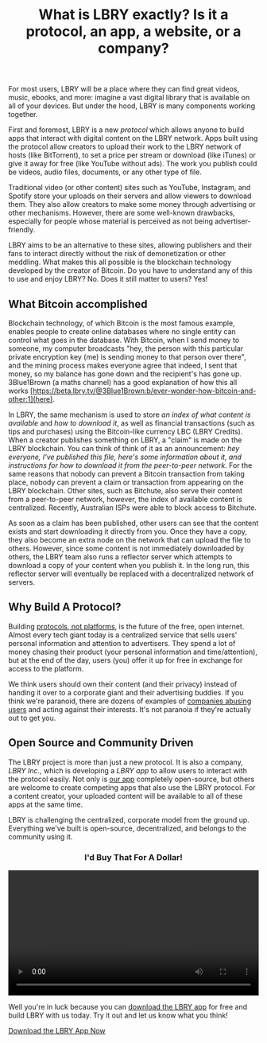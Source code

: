 ﻿---
title: What is LBRY exactly? Is it a protocol, an app, a website, or a company?
category: LBRY 101
order: 1
---

For most users, LBRY will be a place where they can find great videos, music, ebooks, and more: imagine a vast digital library that is available on all of your devices. But under the hood, LBRY is many components working together.

First and foremost, LBRY is a new *protocol* which allows anyone to build apps that interact with digital content on the LBRY network. Apps built using the protocol allow creators to upload their work to the LBRY network of hosts (like BitTorrent), to set a price per stream or download (like iTunes) or give it away for free (like YouTube without ads). The work you publish could be videos, audio files, documents, or any other type of file.

Traditional video (or other content) sites such as YouTube, Instagram, and Spotify store your uploads on their servers and allow viewers to download them. They also allow creators to make some money through advertising or other mechanisms. However, there are some well-known drawbacks, especially for people whose material is perceived as not being advertiser-friendly.

LBRY aims to be an alternative to these sites, allowing publishers and their fans to interact directly
without the risk of demonetization or other meddling.
What makes this all possible is the blockchain technology developed by the creator of Bitcoin.
Do you have to understand any of this to use and enjoy LBRY? No. Does it still matter to users? Yes!


## What Bitcoin accomplished

Blockchain technology, of which Bitcoin is the most famous example, enables people to create online databases where no single entity can control what goes in the database. With Bitcoin, when I send money to someone, my computer broadcasts "hey, the person with this particular private encryption key (me) is sending money to that person over there", and the mining process makes everyone agree that indeed, I sent that money, so my balance has gone down and the recipient's has gone up. 3Blue1Brown (a maths channel) has a good explanation of how this
all works [https://beta.lbry.tv/@3Blue1Brown:b/ever-wonder-how-bitcoin-and-other:1](here).

In LBRY, the same mechanism is used to store *an index of what content is available* and
*how to download it*, as well as financial transactions (such as tips and purchases)
using the Bitcoin-like currency LBC (LBRY Credits). When a creator publishes something on LBRY,
a "claim" is made on the LBRY blockchain. You can think of think of it as an announcement: *hey everyone,
I've published this file, here's some information about it, and instructions for how to download it
from the peer-to-peer network*. For the same reasons that nobody can prevent a Bitcoin transaction
from taking place, nobody can prevent a claim or transaction
from appearing on the LBRY blockchain.
Other sites, such as Bitchute, also serve their content from a peer-to-peer network, however,
the index of available content is centralized. Recently, Australian ISPs were able to block access
to Bitchute.

As soon as a claim has been published, other users can see that the content exists and start downloading
it directly from you. Once they have a copy, they also become an extra node on the network that can
upload the file to others.
However, since some content is not immediately downloaded by others,
the LBRY team also runs a reflector server which attempts to download a copy of your content
when you publish it.
In the long run, this reflector server will eventually be replaced with a decentralized network of servers.

## Why Build A Protocol?
Building [protocols, not platforms](/news/blockchain-is-love-blockchain-is-life), is the future of the free, open internet. Almost every tech giant today is a centralized service that sells users' personal information and attention to advertisers. They spend a lot of money chasing their product (your personal information and time/attention), but at the end of the day, users (you) offer it up for free in exchange for access to the platform.

We think users should own their content (and their privacy) instead of handing it over to a corporate giant and their advertising buddies. If you think we're paranoid, there are dozens of examples of [companies abusing users](/news/why-do-tech-giants-abuse-their-users) and acting against their interests. It's not paranoia if they're actually out to get you.

## Open Source and Community Driven
The LBRY project is more than just a new protocol. It is also a company, *LBRY Inc.*, which is developing a *LBRY app* to allow users to interact with the protocol easily. Not only is [our app](/get?auto=1) completely open-source, but others are welcome to create competing apps that also use the LBRY protocol. For a content creator, your uploaded content will be available to all of these apps at the same time.

LBRY is challenging the centralized, corporate model from the ground up. Everything we've built is open-source, decentralized, and belongs to the community using it.

<h3 style="text-align: center;" markdown="1">I'd Buy That For A Dollar!</h3>
<video width="100%" controls src="https://spee.ch/c/Id-Buy-That-for-a-Dollar.mp4"/></video>

Well you're in luck because you can [download the LBRY app](/get?auto=1) for free and build LBRY with us today. Try it out and let us know what you think!

[Download the LBRY App Now](/get?auto=1)
